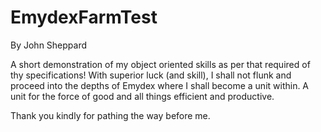 # EmydexFarmTest

By John Sheppard

A short demonstration of my object oriented skills as per that required of thy specifications!
With superior luck (and skill), I shall not flunk and proceed into the depths of Emydex where I shall become a unit within. A unit for the force of good and all things efficient and productive.

Thank you kindly for pathing the way before me.

